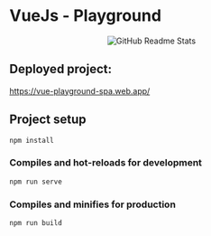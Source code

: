 # VueJs - Playground

<p align="center">
 <img src="https://i.ibb.co/VNQt9VL/Screenshot-2020-10-10-at-22-51-23.png" align="center" alt="GitHub Readme Stats" />
</p>

## Deployed project:

https://vue-playground-spa.web.app/

## Project setup
```
npm install
```

### Compiles and hot-reloads for development
```
npm run serve
```

### Compiles and minifies for production
```
npm run build
```
